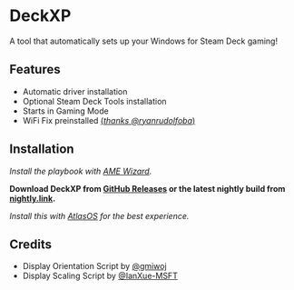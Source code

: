 
# DeckXP

A tool that automatically sets up your Windows for Steam Deck gaming!


## Features

- Automatic driver installation
- Optional Steam Deck Tools installation
- Starts in Gaming Mode
- WiFi Fix preinstalled [(*thanks @ryanrudolfoba*)](https://github.com/ryanrudolfoba/SteamDeck-Windows-WiFi-Fix)


## Installation

*Install the playbook with [AME Wizard](https://download.ameliorated.io/AME%20Wizard%20Beta.zip).*

**Download DeckXP from [GitHub Releases](https://github.com/veygax/DeckXP/releases/latest) or the latest nightly build from [nightly.link](https://nightly.link/veygax/DeckXP/workflows/build/main/DeckXP-nightly.zip).**

*Install this with [AtlasOS](https://atlasos.net) for the best experience.*

## Credits

- Display Orientation Script by [@gmiwoj](https://github.com/gmiwoj/Windows-Display-Orientation-Script)
- Display Scaling Script by [@IanXue-MSFT](https://learn.microsoft.com/en-us/answers/questions/197944/batch-file-or-tool-like-powertoy-to-change-the-res.html)